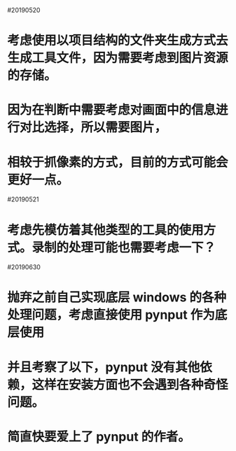 #20190520
# 考虑使用以项目结构的文件夹生成方式去生成工具文件，因为需要考虑到图片资源的存储。
# 因为在判断中需要考虑对画面中的信息进行对比选择，所以需要图片，
# 相较于抓像素的方式，目前的方式可能会更好一点。

#20190521
# 考虑先模仿着其他类型的工具的使用方式。录制的处理可能也需要考虑一下？

#20190630
# 抛弃之前自己实现底层 windows 的各种处理问题，考虑直接使用 pynput 作为底层使用
# 并且考察了以下，pynput 没有其他依赖，这样在安装方面也不会遇到各种奇怪问题。
# 简直快要爱上了 pynput 的作者。
